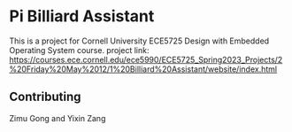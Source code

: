 # Pi Billiard Assistant
This is a project for Cornell University ECE5725 Design with Embedded Operating System course. 
project link: https://courses.ece.cornell.edu/ece5990/ECE5725_Spring2023_Projects/2%20Friday%20May%2012/1%20Billiard%20Assistant/website/index.html

## Contributing
Zimu Gong and Yixin Zang

